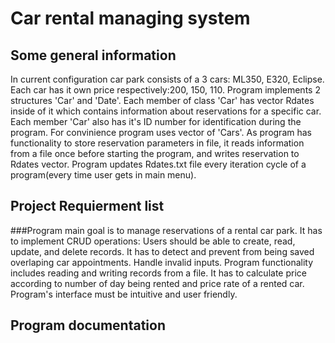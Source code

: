 # Car rental managing system
## Some general information
In current configuration car park consists of a 3 cars: ML350, E320, Eclipse.
Each car has it own price respectively:200, 150, 110.
Program implements 2 structures 'Car' and 'Date'.
Each member of class 'Car' has vector Rdates inside of it which contains information about reservations for a specific car.
Each member 'Car' also has it's ID number for identification during the program.
For convinience program uses vector of 'Cars'.
As program has functionality to store reservation parameters in file, it reads information from a file once before starting the program, and writes reservation to Rdates vector. Program updates Rdates.txt file every iteration cycle of a program(every time user gets in main menu).

## Project Requierment list
###Program main goal is to manage reservations of a rental car park.
It has to implement CRUD operations: Users should be able to create, read, update, and delete records. 
It has to detect and prevent from being saved overlaping car appointments. 
Handle invalid inputs.
Program functionality includes reading and writing records from a file.
It has to calculate price according to number of day being rented and price rate of a rented car.
Program's interface must be intuitive and user friendly.

## Program documentation
